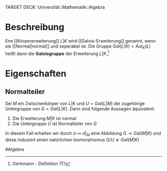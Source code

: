 TARGET DECK: Universität::Mathematik::Algebra

# Beschreibung
Ene [[Körpererweiterung]] $L|K$ wird [[Galois-Erweiterung]] genannt, wenn sie [[Normal|normal]] und seperabel ist. Die Gruppe $Gal(L|K) = Aut_K(L)$ heißt dann die **Galoisgruppe** der Erweiterung $L|K$.[^1]


# Eigenschaften
## Normalteiler
Sei $M$ ein Zwischenkörper von $L|K$ und $U = Gal(L|M)$ die zugehörige Untergruppe von $G = Gal(L|K)$. Dann sind folgende Aussagen äquivalent:
1. Die Erweiterung $M|K$ ist normal
2. Die Untergruppe  $U$ ist Normalteiler von $G$

In diesem Fall erhalten wir durch $\sigma \mapsto \sigma|_M$ eine Abbildung $G \to Gal(M|K)$ und diese induziert einen natürlichen Isomorphismus $G/U \cong Gal(M|K)$



[^1]: Gerkmann - Definition 17.1


#Algebra 


